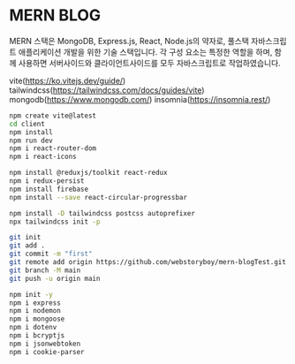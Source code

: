 # MERN BLOG

MERN 스택은 MongoDB, Express.js, React, Node.js의 약자로, 풀스택 자바스크립트 애플리케이션 개발을 위한 기술 스택입니다. 각 구성 요소는 특정한 역할을 하며, 함께 사용하면 서버사이드와 클라이언트사이드를 모두 자바스크립트로 작업하였습니다.

vite(https://ko.vitejs.dev/guide/)  
tailwindcss(https://tailwindcss.com/docs/guides/vite)
mongodb(https://www.mongodb.com/)
insomnia(https://insomnia.rest/)

```bash
npm create vite@latest
cd client
npm install
npm run dev
npm i react-router-dom
npm i react-icons

npm install @reduxjs/toolkit react-redux
npm i redux-persist
npm install firebase
npm install --save react-circular-progressbar
```

```bash
npm install -D tailwindcss postcss autoprefixer
npx tailwindcss init -p
```

```bash
git init
git add .
git commit -m "first"
git remote add origin https://github.com/webstoryboy/mern-blogTest.git
git branch -M main
git push -u origin main
```

```bash
npm init -y
npm i express
npm i nodemon
npm i mongoose
npm i dotenv
npm i bcryptjs
npm i jsonwebtoken
npm i cookie-parser

```
